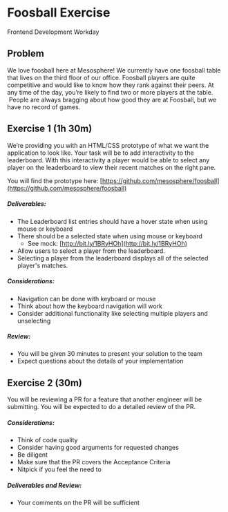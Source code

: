 # Foosball Exercise

Frontend Development Workday

## Problem

We love foosball here at Mesosphere! We currently have one foosball table that lives on the third floor of our office. Foosball players are quite competitive and would like to know how they rank against their peers. At any time of the day, you’re likely to find two or more players at the table.  People are always bragging about how good they are at Foosball, but we have no record of games.

## Exercise 1 (1h 30m)

We’re providing you with an HTML/CSS prototype of what we want the application to look like. Your task will be to add interactivity to the leaderboard. With this interactivity a player would be able to select any player on the leaderboard to view their recent matches on the right pane.

You will find the prototype here: [https://github.com/mesosphere/foosball](https://github.com/mesosphere/foosball)  

##### Deliverables:

- The Leaderboard list entries should have a hover state when using mouse or keyboard
- There should be a selected state when using mouse or keyboard
    - See mock: [http://bit.ly/1BRyHOh](http://bit.ly/1BRyHOh)  
- Allow users to select a player from the leaderboard.
- Selecting a player from the leaderboard displays all of the selected player's matches.

##### Considerations:

- Navigation can be done with keyboard or mouse
- Think about how the keyboard navigation will work
- Consider additional functionality like selecting multiple players and unselecting

##### Review:

- You will be given 30 minutes to present your solution to the team
- Expect questions about the details of your implementation

## Exercise 2 (30m)

You will be reviewing a PR for a feature that another engineer will be submitting. You will be expected to do a detailed review of the PR.

##### Considerations:

- Think of code quality
- Consider having good arguments for requested changes
- Be diligent
- Make sure that the PR covers the Acceptance Criteria
- Nitpick if you feel the need to

##### Deliverables and Review:

- Your comments on the PR will be sufficient
